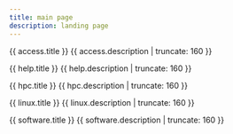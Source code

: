 ```yaml
---
title: main page
description: landing page
---
```


{{ access.title }}
{{ access.description | truncate: 160 }}

{{ help.title }}
{{ help.description | truncate: 160 }}

{{ hpc.title }}
{{ hpc.description | truncate: 160 }}

{{ linux.title }}
{{ linux.description | truncate: 160 }}

{{ software.title }}
{{ software.description | truncate: 160 }}

